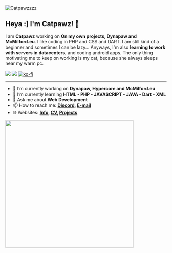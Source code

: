 ![Catpawzzzz](https://cd.catpawz.eu/03-CATPAWZ/03.02%20-%20OTHER/banner.png)

## Heya :] I'm Catpawz! 🎉

I am **Catpawz** working on **On my own projects, Dynapaw and McMilford.eu**. I like coding in PHP and CSS and DART. I am still kind of a beginner and sometimes I can be lazy... Anyways, I'm also **learning to work with servers in datacenters**, and coding android apps. The only thing motivating me to keep on working is my cat, because she always sleeps near my warm pc. 

<img src="https://wakapi.srv1.french-femboi.eu/api/badge/yumi/interval:today?label=today"></img>
<img src="https://wakapi.srv1.french-femboi.eu/api/badge/yumi/interval:30_days?label=last%2030d"></img>
[![ko-fi](https://ko-fi.com/img/githubbutton_sm.svg)](https://ko-fi.com/N4N2FINT7)

---

- 🔭 I’m currently working on **Dynapaw, Hypercore and McMilford.eu**
- 🌱 I’m currently learning **HTML - PHP - JAVASCRIPT - JAVA - Dart - XML**
- 💬 Ask me about **Web Development**
- 📫 How to reach me:
  **[Discord](https://discordapp.com/users/852891077097947156), [E-mail](mailto:cat@french-femboi.eu)**
- 🌐 Websites: 
  **[Info](https://info.french-femboi.eu), [CV](https://portfolio.french-femboi.eu), [Projects](https://projects.french-femboi.eu)**

<img style="height: 400px;" src="https://github-readme-stats.vercel.app/api/wakatime?username=yumi&api_domain=wakapi.srv1.french-femboi.eu&bg_color=110d17&title_color=c9a8e7&icon_color=2F855A&text_color=ffffff&custom_title=Catpawz%20%20programing%20%20stats">
